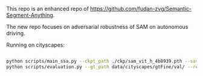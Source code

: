 This repo is an enhanced repo of https://github.com/fudan-zvg/Semantic-Segment-Anything.

The new repo focuses on adversarial robustness of SAM on autonomous driving.

Running on cityscapes:
```bash

python scripts/main_ssa.py --ckpt_path ./ckp/sam_vit_h_4b8939.pth --save_img --world_size 1 --dataset cityscapes --data_dir data/cityscapes/leftImg8bit/val/ --gt_path data/cityscapes/gtFine/val/ --out_dir output_cityscapes_adversarial
python scripts/evaluation.py --gt_path data/cityscapes/gtFine/val/ --result_path output_cityscapes_adversarial/ --dataset cityscapes
```
